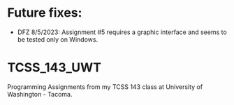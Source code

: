 # Future fixes:
* DFZ 8/5/2023: Assignment #5 requires a graphic interface and seems to be tested only on Windows.


TCSS_143_UWT
===========

Programming Assignments from my TCSS 143 class at University of Washington - Tacoma.
